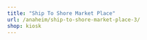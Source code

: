 ```yaml
---
title: "Ship To Shore Market Place"
url: /anaheim/ship-to-shore-market-place-3/
shop: kiosk
---
```

